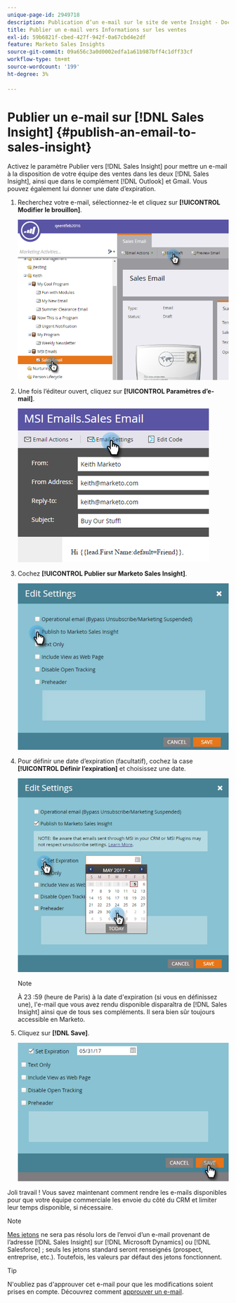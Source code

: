 ```yaml
---
unique-page-id: 2949718
description: Publication d’un e-mail sur le site de vente Insight - Documents Marketo - Documentation du produit
title: Publier un e-mail vers Informations sur les ventes
exl-id: 59b6821f-cbed-427f-942f-0a67cbd4e2df
feature: Marketo Sales Insights
source-git-commit: 09a656c3a0d0002edfa1a61b987bff4c1dff33cf
workflow-type: tm+mt
source-wordcount: '199'
ht-degree: 3%

---
```


# Publier un e-mail sur [!DNL Sales Insight] {#publish-an-email-to-sales-insight}

Activez le paramètre Publier vers [!DNL Sales Insight] pour mettre un e-mail à la disposition de votre équipe des ventes dans les deux [!DNL Sales Insight], ainsi que dans le complément [!DNL Outlook] et Gmail. Vous pouvez également lui donner une date d’expiration.

1. Recherchez votre e-mail, sélectionnez-le et cliquez sur **[!UICONTROL Modifier le brouillon]**.

   ![](assets/one.png)

1. Une fois l’éditeur ouvert, cliquez sur **[!UICONTROL Paramètres d’e-mail]**.

   ![](assets/two.png)

1. Cochez **[!UICONTROL Publier sur Marketo Sales Insight]**.

   ![](assets/three.png)

1. Pour définir une date d’expiration (facultatif), cochez la case **[!UICONTROL Définir l’expiration]** et choisissez une date.

   ![](assets/four.png)

   >[!NOTE]
   >
   >À 23 :59 (heure de Paris) à la date d&#39;expiration (si vous en définissez une), l&#39;e-mail que vous avez rendu disponible disparaîtra de [!DNL Sales Insight] ainsi que de tous ses compléments. Il sera bien sûr toujours accessible en Marketo.

1. Cliquez sur **[!DNL Save]**.

   ![](assets/five.png)

Joli travail ! Vous savez maintenant comment rendre les e-mails disponibles pour que votre équipe commerciale les envoie du côté du CRM et limiter leur temps disponible, si nécessaire.

>[!NOTE]
>
>[Mes jetons](/help/marketo/product-docs/core-marketo-concepts/programs/tokens/understanding-my-tokens-in-a-program.md) ne sera pas résolu lors de l’envoi d’un e-mail provenant de l’adresse [!DNL Sales Insight] sur [!DNL Microsoft Dynamics] ou [!DNL Salesforce] ; seuls les jetons standard seront renseignés (prospect, entreprise, etc.). Toutefois, les valeurs par défaut des jetons fonctionnent.

>[!TIP]
>
>N&#39;oubliez pas d&#39;approuver cet e-mail pour que les modifications soient prises en compte. Découvrez comment [approuver un e-mail](/help/marketo/product-docs/email-marketing/general/creating-an-email/approve-an-email.md).
